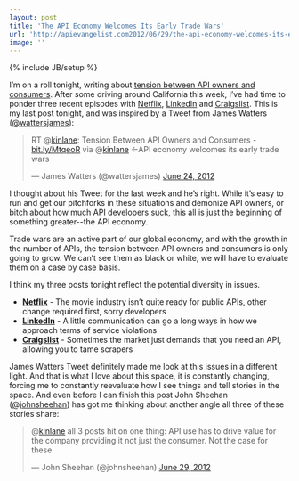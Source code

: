 ```yaml
---
layout: post
title: 'The API Economy Welcomes Its Early Trade Wars'
url: 'http://apievangelist.com2012/06/29/the-api-economy-welcomes-its-early-trade-wars/'
image: ''
---
```

{% include JB/setup %}
<p>
     I’m on a roll tonight, writing about <a title="tension between API owners and develoeprs" href="/2012/06/24/tension-between-api-owners-and-consumers/">tension between API owners and consumers</a>. After some driving around California this week, I’ve had time to ponder three recent episodes with <a title="Netflix" href="http://apivoice.com/2012/06/28/putting-the-changes-to-the-netflix-public-api-in-perspective/">Netflix</a>, <a title="LinkedIn" href="http://apivoice.com/2012/06/28/lack-of-linkedin-communication-about-pealk-leaves-us-thinking-the-worst/">LinkedIn</a> and <a title="Craigslist" href="http://apivoice.com/2012/06/28/cmon-craiglist-launch-an-api-already/">Craigslist</a>. This is my last post tonight, and was inspired by a Tweet from James Watters (<a href="https://twitter.com/!/wattersjames">@wattersjames</a>):
</p>
<blockquote >
     <p>
          RT @<a href="https://twitter.com/kinlane">kinlane</a>: Tension Between API Owners and Consumers - <a title="http://bit.ly/MtqeoR" href="http://t.co/x7kA3JM3">bit.ly/MtqeoR</a> via @<a href="https://twitter.com/kinlane">kinlane</a> &lt;-API economy welcomes its early trade wars
     </p>— James Watters (@wattersjames) <a href="https://twitter.com/wattersjames/status/216987037574762496">June 24, 2012</a>
</blockquote>
<p>
     I thought about his Tweet for the last week and he’s right. While it’s easy to run and get our pitchforks in these situations and demonize API owners, or bitch about how much API developers suck, this all is just the beginning of something greater--the API economy.
</p>
<p>
     Trade wars are an active part of our global economy, and with the growth in the number of APIs, the tension between API owners and consumers is only going to grow. We can’t see them as black or white, we will have to evaluate them on a case by case basis.
</p>
<p>
     I think my three posts tonight reflect the potential diversity in issues.
</p>
<ul >
     <li>
          <strong><a title="Netflix" href="http://apivoice.com/2012/06/28/putting-the-changes-to-the-netflix-public-api-in-perspective/">Netflix</a></strong> - The movie industry isn’t quite ready for public APIs, other change required first, sorry developers
     </li>
     <li>
          <strong><a title="LinkedIn" href="http://apivoice.com/2012/06/28/lack-of-linkedin-communication-about-pealk-leaves-us-thinking-the-worst/">LinkedIn</a></strong> - A little communication can go a long ways in how we approach terms of service violations
     </li>
     <li>
          <strong><a title="Craigslist" href="http://apivoice.com/2012/06/28/cmon-craiglist-launch-an-api-already/">Craigslist</a></strong> - Sometimes the market just demands that you need an API, allowing you to tame scrapers
     </li>
</ul>
<p>
     James Watters Tweet definitely made me look at this issues in a different light. And that is what I love about this space, it is constantly changing, forcing me to constantly reevaluate how I see things and tell stories in the space. And even before I can finish this post John Sheehan (<a href="https://twitter.com/!/johnsheehan">@johnsheehan</a>) has got me thinking about another angle all three of these stories share:
</p>
<blockquote >
     <p>
          @<a href="https://twitter.com/kinlane">kinlane</a> all 3 posts hit on one thing: API use has to drive value for the company providing it not just the consumer. Not the case for these
     </p>— John Sheehan (@johnsheehan) <a href="https://twitter.com/johnsheehan/status/218603451985297409">June 29, 2012</a>
</blockquote>
